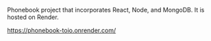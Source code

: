 Phonebook project that incorporates React, Node, and MongoDB. It is hosted on Render.

https://phonebook-toio.onrender.com/
